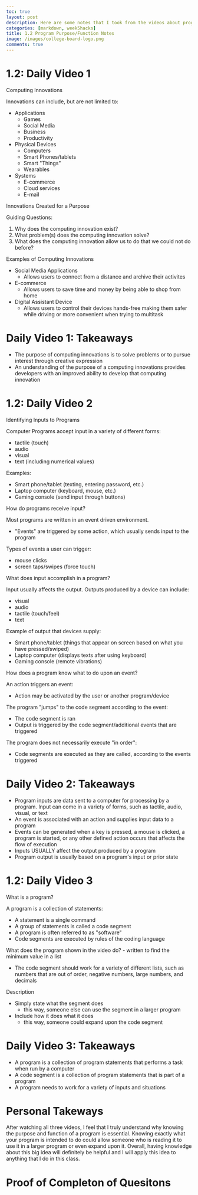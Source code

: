 ```yaml
---
toc: true
layout: post
description: Here are some notes that I took from the videos about program purpose/function.
categories: [markdown, week5hacks]
title: 1.2 Program Purpose/Function Notes
image: /images/college-board-logo.png
comments: true
---
```


# 1.2: Daily Video 1

Computing Innovations

Innovations can include, but are not limited to:
- Applications
    -  Games
    -  Social Media
    -  Business
    -  Productivity
- Physical Devices
    - Computers
    - Smart Phones/tablets
    - Smart "Things"
    - Wearables
- Systems
    - E-commerce
    - Cloud services
    - E-mail

Innovations Created for a Purpose

Guiding Questions:
1. Why does the computing innovation exist?
2. What problem(s) does the computing innovation solve?
3. What does the computing innovation allow us to do that we could not do before?

Examples of Computing Innovations
- Social Media Applications
    - Allows users to connect from a distance and archive their activites
- E-commerce
    - Allows users to save time and money by being able to shop from home
- Digital Assistant Device
    - Allows users to control their devices hands-free making them safer while driving or more convenient when trying to multitask


# Daily Video 1: Takeaways

- The purpose of computing innovations is to solve problems or to pursue interest through creative expression
- An understanding of the purpose of a computing innovations provides developers with an improved ability to develop that computing innovation


# 1.2: Daily Video 2

Identifying Inputs to Programs

Computer Programs accept input in a variety of different forms:
- tactile (touch)
- audio
- visual
- text (including numerical values)

Examples:
- Smart phone/tablet (texting, entering password, etc.)
- Laptop computer (keyboard, mouse, etc.)
- Gaming console (send input through buttons)

How do programs receive input?

Most programs are written in an event driven environment.
- "Events" are triggered by some action, which usually sends input to the program

Types of events a user can trigger:
- mouse clicks
- screen taps/swipes (force touch)

What does input accomplish in a program?

Input usually affects the output.
Outputs produced by a device can include:
- visual
- audio
- tactile (touch/feel)
- text

Example of output that devices supply:
- Smart phone/tablet (things that appear on screen based on what you have pressed/swiped)
- Laptop computer (displays texts after using keyboard)
- Gaming console (remote vibrations)

How does a program know what to do upon an event?

An action triggers an event:
- Action may be activated by the user or another program/device

The program "jumps" to the code segment according to the event:
- The code segment is ran
- Output is triggered by the code segment/additional events that are triggered

The program does not necessarily execute "in order":
- Code segments are executed as they are called, according to the events triggered

# Daily Video 2: Takeaways

- Program inputs are data sent to a computer for processing by a program. Input can come in a variety of forms, such as tactile, audio, visual, or text
- An event is associated with an action and supplies input data to a program
- Events can be generated when a key is pressed, a mouse is clicked, a program is started, or any other defined action occurs that affects the flow of execution
- Inputs USUALLY affect the output produced by a program
- Program output is usually based on a program's input or prior state


# 1.2: Daily Video 3

What is a program?

A program is a collection of statements:
- A statement is a single command
- A group of statements is called a code segment
- A program is often referred to as "software"
- Code segments are executed by rules of the coding language

What does the program shown in the video do?
    - written to find the minimum value in a list
- The code segment should work for a variety of different lists, such as numbers that are out of order, negative numbers, large numbers, and decimals

Description
- Simply state what the segment does
    - this way, someone else can use the segment in a larger program
- Include how it does what it does
    - this way, someone could expand upon the code segment

# Daily Video 3: Takeaways

- A program is a collection of program statements that performs a task when run by a computer
- A code segment is a collection of program statements that is part of a program
- A program needs to work for a variety of inputs and situations


# Personal Takeways

After watching all three videos, I feel that I truly understand why knowing the purpose and function of a program is essential. Knowing exactly what your program is intended to do could allow someone who is reading it to use it in a larger program or even expand upon it. Overall, having knowledge about this big idea will definitely be helpful and I will apply this idea to anything that I do in this class. 

# Proof of Completon of Quesitons

